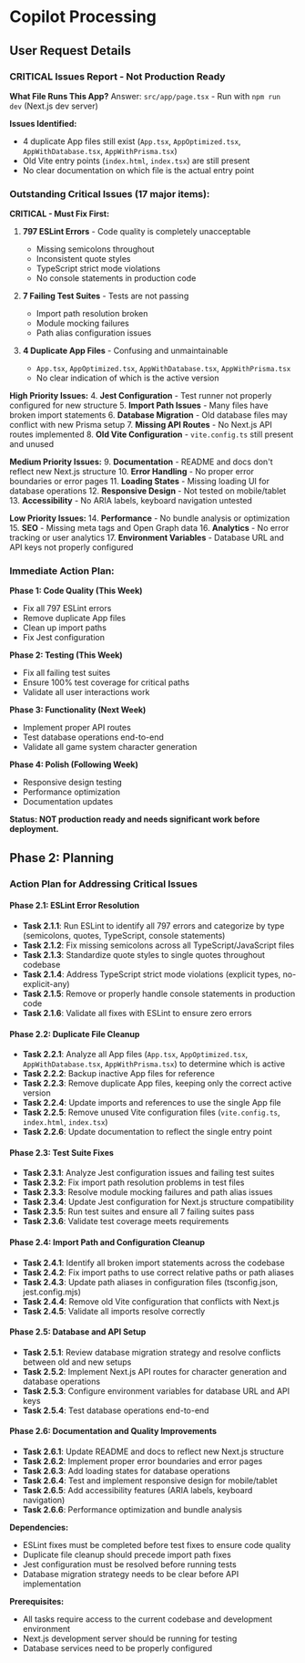 # Copilot Processing

## User Request Details

### CRITICAL Issues Report - Not Production Ready

**What File Runs This App?**
Answer: `src/app/page.tsx` - Run with `npm run dev` (Next.js dev server)

**Issues Identified:**
- 4 duplicate App files still exist (`App.tsx`, `AppOptimized.tsx`, `AppWithDatabase.tsx`, `AppWithPrisma.tsx`)
- Old Vite entry points (`index.html`, `index.tsx`) are still present
- No clear documentation on which file is the actual entry point

### Outstanding Critical Issues (17 major items):

**CRITICAL - Must Fix First:**
1. **797 ESLint Errors** - Code quality is completely unacceptable
   - Missing semicolons throughout
   - Inconsistent quote styles
   - TypeScript strict mode violations
   - No console statements in production code

2. **7 Failing Test Suites** - Tests are not passing
   - Import path resolution broken
   - Module mocking failures
   - Path alias configuration issues

3. **4 Duplicate App Files** - Confusing and unmaintainable
   - `App.tsx`, `AppOptimized.tsx`, `AppWithDatabase.tsx`, `AppWithPrisma.tsx`
   - No clear indication of which is the active version

**High Priority Issues:**
4. **Jest Configuration** - Test runner not properly configured for new structure
5. **Import Path Issues** - Many files have broken import statements
6. **Database Migration** - Old database files may conflict with new Prisma setup
7. **Missing API Routes** - No Next.js API routes implemented
8. **Old Vite Configuration** - `vite.config.ts` still present and unused

**Medium Priority Issues:**
9. **Documentation** - README and docs don't reflect new Next.js structure
10. **Error Handling** - No proper error boundaries or error pages
11. **Loading States** - Missing loading UI for database operations
12. **Responsive Design** - Not tested on mobile/tablet
13. **Accessibility** - No ARIA labels, keyboard navigation untested

**Low Priority Issues:**
14. **Performance** - No bundle analysis or optimization
15. **SEO** - Missing meta tags and Open Graph data
16. **Analytics** - No error tracking or user analytics
17. **Environment Variables** - Database URL and API keys not properly configured

### Immediate Action Plan:

**Phase 1: Code Quality (This Week)**
- Fix all 797 ESLint errors
- Remove duplicate App files
- Clean up import paths
- Fix Jest configuration

**Phase 2: Testing (This Week)**
- Fix all failing test suites
- Ensure 100% test coverage for critical paths
- Validate all user interactions work

**Phase 3: Functionality (Next Week)**
- Implement proper API routes
- Test database operations end-to-end
- Validate all game system character generation

**Phase 4: Polish (Following Week)**
- Responsive design testing
- Performance optimization
- Documentation updates

**Status: NOT production ready and needs significant work before deployment.**

## Phase 2: Planning

### Action Plan for Addressing Critical Issues

#### Phase 2.1: ESLint Error Resolution
- **Task 2.1.1**: Run ESLint to identify all 797 errors and categorize by type (semicolons, quotes, TypeScript, console statements)
- **Task 2.1.2**: Fix missing semicolons across all TypeScript/JavaScript files
- **Task 2.1.3**: Standardize quote styles to single quotes throughout codebase
- **Task 2.1.4**: Address TypeScript strict mode violations (explicit types, no-explicit-any)
- **Task 2.1.5**: Remove or properly handle console statements in production code
- **Task 2.1.6**: Validate all fixes with ESLint to ensure zero errors

#### Phase 2.2: Duplicate File Cleanup
- **Task 2.2.1**: Analyze all App files (`App.tsx`, `AppOptimized.tsx`, `AppWithDatabase.tsx`, `AppWithPrisma.tsx`) to determine which is active
- **Task 2.2.2**: Backup inactive App files for reference
- **Task 2.2.3**: Remove duplicate App files, keeping only the correct active version
- **Task 2.2.4**: Update imports and references to use the single App file
- **Task 2.2.5**: Remove unused Vite configuration files (`vite.config.ts`, `index.html`, `index.tsx`)
- **Task 2.2.6**: Update documentation to reflect the single entry point

#### Phase 2.3: Test Suite Fixes
- **Task 2.3.1**: Analyze Jest configuration issues and failing test suites
- **Task 2.3.2**: Fix import path resolution problems in test files
- **Task 2.3.3**: Resolve module mocking failures and path alias issues
- **Task 2.3.4**: Update Jest configuration for Next.js structure compatibility
- **Task 2.3.5**: Run test suites and ensure all 7 failing suites pass
- **Task 2.3.6**: Validate test coverage meets requirements

#### Phase 2.4: Import Path and Configuration Cleanup
- **Task 2.4.1**: Identify all broken import statements across the codebase
- **Task 2.4.2**: Fix import paths to use correct relative paths or path aliases
- **Task 2.4.3**: Update path aliases in configuration files (tsconfig.json, jest.config.mjs)
- **Task 2.4.4**: Remove old Vite configuration that conflicts with Next.js
- **Task 2.4.5**: Validate all imports resolve correctly

#### Phase 2.5: Database and API Setup
- **Task 2.5.1**: Review database migration strategy and resolve conflicts between old and new setups
- **Task 2.5.2**: Implement Next.js API routes for character generation and database operations
- **Task 2.5.3**: Configure environment variables for database URL and API keys
- **Task 2.5.4**: Test database operations end-to-end

#### Phase 2.6: Documentation and Quality Improvements
- **Task 2.6.1**: Update README and docs to reflect new Next.js structure
- **Task 2.6.2**: Implement proper error boundaries and error pages
- **Task 2.6.3**: Add loading states for database operations
- **Task 2.6.4**: Test and implement responsive design for mobile/tablet
- **Task 2.6.5**: Add accessibility features (ARIA labels, keyboard navigation)
- **Task 2.6.6**: Performance optimization and bundle analysis

**Dependencies:**
- ESLint fixes must be completed before test fixes to ensure code quality
- Duplicate file cleanup should precede import path fixes
- Jest configuration must be resolved before running tests
- Database migration strategy needs to be clear before API implementation

**Prerequisites:**
- All tasks require access to the current codebase and development environment
- Next.js development server should be running for testing
- Database services need to be properly configured